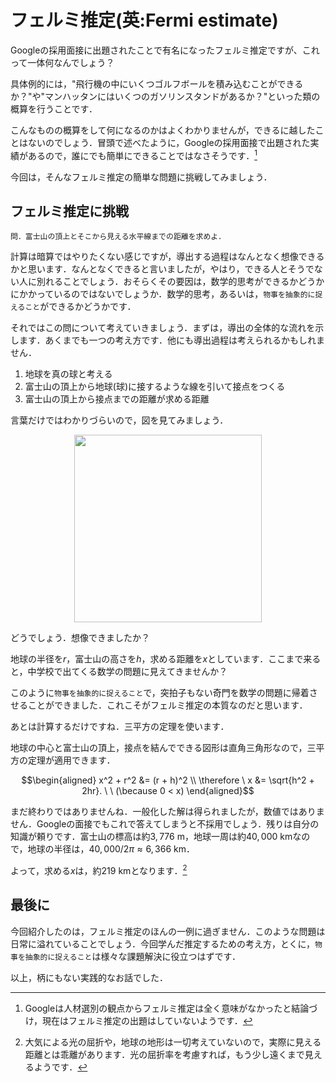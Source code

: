 # フェルミ推定(英:Fermi estimate)

Googleの採用面接に出題されたことで有名になったフェルミ推定ですが、これって一体何なんでしょう？

具体例的には，"飛行機の中にいくつゴルフボールを積み込むことができるか？"や"マンハッタンにはいくつのガソリンスタンドがあるか？"といった類の概算を行うことです．

こんなものの概算をして何になるのかはよくわかりませんが，できるに越したことはないのでしょう．冒頭で述べたように，Googleの採用面接で出題された実績があるので，誰にでも簡単にできることではなさそうです．[^1]

今回は，そんなフェルミ推定の簡単な問題に挑戦してみましょう．

## フェルミ推定に挑戦
```
問．富士山の頂上とそこから見える水平線までの距離を求めよ．
```

計算は暗算ではやりたくない感じですが，導出する過程はなんとなく想像できるかと思います．なんとなくできると言いましたが，やはり，できる人とそうでない人に別れることでしょう．おそらくその要因は，数学的思考ができるかどうかにかかっているのではないでしょうか．数学的思考，あるいは，`物事を抽象的に捉えること`ができるかどうかです．

それではこの問について考えていきましょう．まずは，導出の全体的な流れを示します．あくまでも一つの考え方です．他にも導出過程は考えられるかもしれません．

1. 地球を真の球と考える
1. 富士山の頂上から地球(球)に接するような線を引いて接点をつくる
1. 富士山の頂上から接点までの距離が求める距離

言葉だけではわかりづらいので，図を見てみましょう．

<div align="center">
<img src="/uploads/ccba30e8a9670e815bee70195f14e863/fuji.png" width="300">
</div>

どうでしょう．想像できましたか？

地球の半径を$`r`$，富士山の高さを$`h`$，求める距離を$`x`$としています．ここまで来ると，中学校で出てくる数学の問題に見えてきませんか？

このように`物事を抽象的に捉えること`で，突拍子もない奇門を数学の問題に帰着させることができました．これこそがフェルミ推定の本質なのだと思います．

あとは計算するだけですね．三平方の定理を使います．

地球の中心と富士山の頂上，接点を結んでできる図形は直角三角形なので，三平方の定理が適用できます．

```math
\begin{aligned}
x^2 + r^2 &= (r + h)^2 \\
\therefore \ x &= \sqrt{h^2 + 2hr}. \ \ (\because 0 < x)
\end{aligned}
```

まだ終わりではありませんね．一般化した解は得られましたが，数値ではありません．Googleの面接でもこれで答えてしまうと不採用でしょう．残りは自分の知識が頼りです．富士山の標高は約$`3,776 \ \mathrm{m}`$，地球一周は約$`40,000 \ \mathrm{km}`$なので，地球の半径は，$`40,000 / 2\pi \approx 6,366 \ \mathrm{km}`$．

よって，求める$`x`$は，約$`219 \ \mathrm{km}`$となります．[^2]

## 最後に

今回紹介したのは，フェルミ推定のほんの一例に過ぎません．このような問題は日常に溢れていることでしょう．今回学んだ推定するための考え方，とくに，`物事を抽象的に捉えること`は様々な課題解決に役立つはずです．

以上，柄にもない実践的なお話でした．

[^1]: Googleは人材選別の観点からフェルミ推定は全く意味がなかったと結論づけ，現在はフェルミ推定の出題はしていないようです．

[^2]: 大気による光の屈折や，地球の地形は一切考えていないので，実際に見える距離とは乖離があります．光の屈折率を考慮すれば，もう少し遠くまで見えるようです．